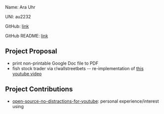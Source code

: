 Name: Ara Uhr

UNI: au2232

GitHub: [link](https://github.com/au2232)

GitHub README: [link](https://github.com/au2232/au2232/blob/main/README.md)

## Project Proposal

- print non-printable Google Doc file to PDF
- fish stock trader via r/wallstreetbets -- re-implementation of [this youtube video](https://www.youtube.com/watch?v=USKD3vPD6ZA)

## Project Contributions 

- [open-source-no-distractions-for-youtube](https://github.com/ulyngs/open-source-no-distractions-for-youtube): personal experience/interest using
